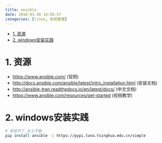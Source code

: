```yaml
---
title: ansible
date: 2018-01-30 14:56:57
categories: [linux, 系统管理]
---
```

<!-- TOC -->

- [1. 资源](#1-资源)
- [2. windows安装实践](#2-windows安装实践)

<!-- /TOC -->


<a id="markdown-1-资源" name="1-资源"></a>
# 1. 资源

* https://www.ansible.com/ (官网)
* http://docs.ansible.com/ansible/latest/intro_installation.html (安装文档)
* http://ansible-tran.readthedocs.io/en/latest/docs/ (中文文档)
* https://www.ansible.com/resources/get-started (视频教学)

<a id="markdown-2-windows安装实践" name="2-windows安装实践"></a>
# 2. windows安装实践

```bash
# 安装不了,水土不服
pip install ansible -i https://pypi.tuna.tsinghua.edu.cn/simple

```
